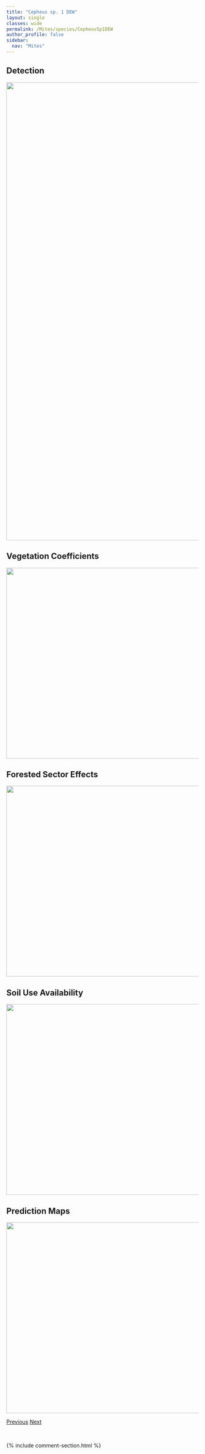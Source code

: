 ```yaml
---
title: "Cepheus sp. 1 DEW"
layout: single
classes: wide
permalink: /Mites/species/CepheusSp1DEW
author_profile: false
sidebar:
  nav: "Mites"
---
```


<h2>Detection</h2>

<a href="https://drive.google.com/uc?export=view&id=1rLMrAegFzEKN_F5T9ZAh6VD5PaowIJOc">
<img src="https://drive.google.com/uc?export=view&id=1rLMrAegFzEKN_F5T9ZAh6VD5PaowIJOc" height = "1200" width = "800">
</a>


<h2>Vegetation Coefficients</h2>

<a href="https://drive.google.com/uc?export=view&id=1s9tJzN9jnb7VS18B5yzx53VRl0OFpgKI">
<img src="https://drive.google.com/uc?export=view&id=1s9tJzN9jnb7VS18B5yzx53VRl0OFpgKI" height = "500" width = "1000">
</a>


<h2>Forested Sector Effects</h2>

<a href="https://drive.google.com/uc?export=view&id=1-6-cFOqHYMJg_d_6FpMnY0FdJU2iXBr7">
<img src="https://drive.google.com/uc?export=view&id=1-6-cFOqHYMJg_d_6FpMnY0FdJU2iXBr7" height = "500" width = "1000">
</a>


<h2>Soil Use Availability</h2>

<a href="https://drive.google.com/uc?export=view&id=1aWTehE1RgvGJ6iARrSFbVm3nKd9LAHNv">
<img src="https://drive.google.com/uc?export=view&id=1aWTehE1RgvGJ6iARrSFbVm3nKd9LAHNv" height = "500" width = "1000">
</a>


<h2>Prediction Maps</h2>

<a href="https://drive.google.com/uc?export=view&id=16rLWw3AQsOapNRqFjWlhWKxO16T2tchu">
<img src="https://drive.google.com/uc?export=view&id=16rLWw3AQsOapNRqFjWlhWKxO16T2tchu" height = "500" width = "1000">
</a>


<a href="/DevelopmentWebsite/Mites/species/CarabodesWonalancetanus" class="pagination--pager" title="Carabodes wonalancetanus">Previous</a> <a href="/DevelopmentWebsite/Mites/species/CepheusSp2DEW" class="pagination--pager" title="Cepheus sp. 2 DEW">Next</a>

<p>&nbsp;</p>

{% include comment-section.html %}

